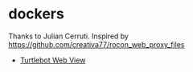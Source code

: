 # dockers

Thanks to Julian Cerruti. Inspired by https://github.com/creativa77/rocon_web_proxy_files

* [Turtlebot Web View](turtlebot_web_view)
